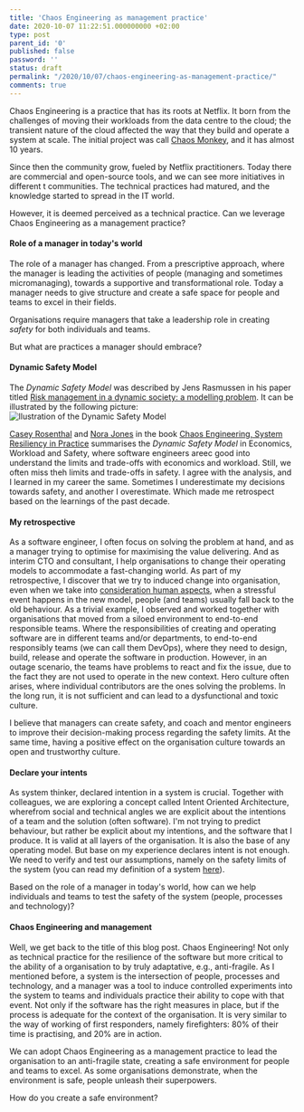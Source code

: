 ```yaml
---
title: 'Chaos Engineering as management practice'
date: 2020-10-07 11:22:51.000000000 +02:00
type: post
parent_id: '0'
published: false
password: ''
status: draft
permalink: "/2020/10/07/chaos-engineering-as-management-practice/"
comments: true
---
```

Chaos Engineering is a practice that has its roots at Netflix. It born from the challenges of moving their workloads from the data centre to the cloud; the transient nature of the cloud affected the way that they build and operate a system at scale. The initial project was call [Chaos Monkey](https://netflixtechblog.com/the-netflix-simian-army-16e57fbab116), and it has almost 10 years.

Since then the community grow, fueled by Netflix practitioners. Today there are commercial and open-source tools, and we can see more initiatives in different t communities. The technical practices had matured, and the knowledge started to spread in the IT world. 

However, it is deemed perceived as a technical practice. Can we leverage Chaos Engineering as a management practice?

#### Role of a manager in today's world

The role of a manager has changed. From a prescriptive approach, where the manager is leading the activities of people (managing and sometimes micromanaging), towards a supportive and transformational role. Today a manager needs to give structure and create a safe space for people and teams to excel in their fields.

Organisations require managers that take a leadership role in creating *safety* for both individuals and teams.

But what are practices a manager should embrace?

#### Dynamic Safety Model

The *Dynamic Safety Model* was described by Jens Rasmussen in his paper titled [Risk management in a dynamic society: a modelling problem](https://www.sciencedirect.com/science/article/pii/S0925753597000520). It can be illustrated by the following picture:
![Ilustration of the Dynamic Safety Model](/images/assets/2020-09-04-chaos-engineering-as-management-practice-dynamic-safety-model.png)

[Casey Rosenthal](https://twitter.com/caseyrosenthal) and [Nora Jones](https://twitter.com/nora_js) in the book [Chaos Engineering, System Resiliency in Practice](https://www.oreilly.com/library/view/chaos-engineering/9781492043850/) summarises the *Dynamic Safety Model* in Economics, Workload and Safety, where software engineers areec good into understand the limits and trade-offs with economics and workload. Still, we often miss theh limits and trade-offs in safety. I agree with the analysis, and I learned in my career the same. Sometimes I underestimate my decisions towards safety, and another I overestimate. Which made me retrospect based on the learnings of the past decade.

#### My retrospective

As a software engineer, I often focus on solving the problem at hand, and as a manager trying to optimise for maximising the value delivering. And as interim CTO and consultant, I help organisations to change their operating models to accommodate a fast-changing world. As part of my retrospective, I discover that we try to induced change into organisation, even when we take into [consideration human aspects](https://www.joaorosa.io/2020/08/18/using-team-topologies-to-discover-and-improve-reliability-qualities/), when a stressful event happens in the new model, people (and teams) usually fall back to the old behaviour. As a trivial example, I observed and worked together with organisations that moved from a siloed environment to end-to-end responsible teams. Where the responsibilities of creating and operating software are in different teams and/or departments, to end-to-end responsibly teams (we can call them DevOps), where they need to design, build, release and operate the software in production. However, in an outage scenario, the teams have problems to react and fix the issue, due to the fact they are not used to operate in the new context. Hero culture often arises, where individual contributors are the ones solving the problems. In the long run, it is not sufficient and can lead to a dysfunctional and toxic culture.

I believe that managers can create safety, and coach and mentor engineers to improve their decision-making process regarding the safety limits. At the same time, having a positive effect on the organisation culture towards an open and trustworthy culture. 

#### Declare your intents

As system thinker, declared intention in a system is crucial. Together with colleagues, we are exploring a concept called Intent Oriented Architecture, wherefrom social and technical angles we are explicit about the intentions of a team and the solution (often software). I'm not trying to predict behaviour, but rather be explicit about my intentions, and the software that I produce. It is valid at all layers of the organisation. It is also the base of any operating model. But base on my experience declares intent is not enough. We need to verify and test our assumptions, namely on the safety limits of the system (you can read my definition of a system [here](https://www.joaorosa.io/2020/06/25/what-does-mean-system-in-the-socio-technical-land/)). 

Based on the role of a manager in today's world, how can we help individuals and teams to test the safety of the system (people, processes and technology)?

#### Chaos Engineering and management

Well, we get back to the title of this blog post. Chaos Engineering! Not only as technical practice for the resilience of the software but more critical to the ability of a organisation to by truly adaptative, e.g., anti-fragile. As I mentioned before, a system is the intersection of people, processes and technology, and a manager was a tool to induce controlled experiments into the system to teams and individuals practice their ability to cope with that event. Not only if the software has the right measures in place, but if the process is adequate for the context of the organisation. It is very similar to the way of working of first responders, namely firefighters: 80% of their time is practising, and 20% are in action. 

We can adopt Chaos Engineering as a management practice to lead the organisation to an anti-fragile state, creating a safe environment for people and teams to excel. As some organisations demonstrate, when the environment is safe, people unleash their superpowers.

How do you create a safe environment? 